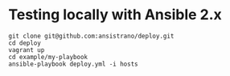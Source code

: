 Testing locally with Ansible 2.x
================================

    git clone git@github.com:ansistrano/deploy.git
    cd deploy
    vagrant up
    cd example/my-playbook
    ansible-playbook deploy.yml -i hosts
